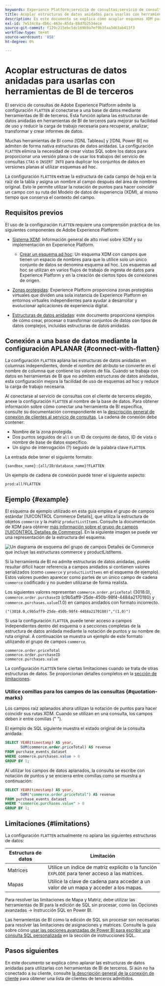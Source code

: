 ```yaml
---
keywords: Experience Platform;servicio de consultas;servicio de consultas;estructuras de datos anidadas;datos anidados;aplanar;aplanar datos anidados;
title: Acoplar estructuras de datos anidadas para usarlas con herramientas de BI
description: En este documento se explica cómo acoplar esquemas XDM para todas las tablas y vistas durante una sesión al utilizar herramientas de BI de terceros con el servicio de consulta.
exl-id: 7e534c0a-db6c-463e-85da-88d7b2534ece
source-git-commit: f129c215ebc5dc169b9a7ef9b3faa3463ab413f3
workflow-type: tm+mt
source-wordcount: '858'
ht-degree: 0%

---
```


# Acoplar estructuras de datos anidadas para usarlas con herramientas de BI de terceros

El servicio de consultas de Adobe Experience Platform admite la configuración `FLATTEN` al conectarse a una base de datos mediante herramientas de BI de terceros. Esta función aplana las estructuras de datos anidadas en herramientas de BI de terceros para mejorar su facilidad de uso y reducir la carga de trabajo necesaria para recuperar, analizar, transformar y crear informes de datos.

Muchas herramientas de BI como [!DNL Tableau] y [!DNL Power BI] no admiten de forma nativa estructuras de datos anidadas. La configuración `FLATTEN` elimina la necesidad de crear vistas SQL sobre los datos para proporcionar una versión plana o de usar los trabajos del servicio de consultas `CTAS` o `INSERT INTO` para duplicar los conjuntos de datos en versiones planas al utilizar esquemas ad hoc.

La configuración `FLATTEN` extrae la estructura de cada campo de hoja en la raíz de la tabla y asigna un nombre al campo después del área de nombres original. Esto le permite utilizar la notación de puntos para hacer coincidir un campo con su ruta del Modelo de datos de experiencia (XDM), al mismo tiempo que conserva el contexto del campo.

## Requisitos previos

El uso de la configuración `FLATTEN` requiere una comprensión práctica de los siguientes componentes de Adobe Experience Platform:

* [Sistema XDM](../../xdm/home.md): Información general de alto nivel sobre XDM y su implementación en Experience Platform.

   * [Crear un esquema ad hoc](../../xdm/tutorials/ad-hoc.md): Un esquema XDM con campos que tienen un espacio de nombres para que lo utilice solo un único conjunto de datos se denomina esquema ad hoc. Los esquemas ad hoc se utilizan en varios flujos de trabajo de ingesta de datos para Experience Platform y en la creación de ciertos tipos de conexiones de origen.

* [Zonas protegidas](../../sandboxes/home.md): Experience Platform proporciona zonas protegidas virtuales que dividen una sola instancia de Experience Platform en entornos virtuales independientes para ayudar a desarrollar y evolucionar aplicaciones de experiencia digital.

* [Estructuras de datos anidadas](./nested-data-structures.md): este documento proporciona ejemplos de cómo crear, procesar o transformar conjuntos de datos con tipos de datos complejos, incluidas estructuras de datos anidadas.

## Conexión a una base de datos mediante la configuración APLANAR {#connect-with-flatten}

La configuración `FLATTEN` aplana las estructuras de datos anidadas en columnas independientes, donde el nombre del atributo se convierte en el nombre de columna que contiene los valores de fila. Cuando se trabaja con datos en herramientas de BI que no admiten estructuras de datos anidadas, esta configuración mejora la facilidad de uso de esquemas ad hoc y reduce la carga de trabajo necesaria.

Al conectarse al servicio de consultas con el cliente de terceros elegido, anexe la configuración `FLATTEN` al nombre de la base de datos. Para obtener información sobre cómo conectar una herramienta de BI específica, consulte su documentación correspondiente en la [descripción general de conexión de clientes al servicio de consultas](../clients/overview.md). La cadena de conexión debe contener:

* Nombre de la zona protegida.
* Dos puntos seguidos de `all` o un ID de conjunto de datos, ID de vista o nombre de base de datos específico.
* Un signo de interrogación (?) seguido de la palabra clave `FLATTEN`.

La entrada debe tener el siguiente formato:

```terminal
{sandbox_name}:{all/ID/database_name}?FLATTEN
```

Un ejemplo de cadena de conexión puede tener el siguiente aspecto:

```terminal
prod:all?FLATTEN
```

## Ejemplo {#example}

El esquema de ejemplo utilizado en esta guía emplea el grupo de campos estándar [!UICONTROL Commerce Details], que utiliza la estructura de objetos `commerce` y la matriz `productListItems`. Consulte la documentación de XDM para obtener [más información sobre el grupo de campos [!UICONTROL Detalles de Commerce]](../../xdm/field-groups/event/commerce-details.md). En la siguiente imagen se puede ver una representación de la estructura del esquema.

![Un diagrama de esquema del grupo de campos Detalles de Commerce que incluye las estructuras `commerce` y `productListItems`.](../images/key-concepts/commerce-details.png)

Si la herramienta de BI no admite estructuras de datos anidadas, puede resultar difícil hacer referencia a campos anidados si contienen valores serializados (como `commerce` y `productListItems` en el esquema de ejemplo). Estos valores pueden aparecer como partes de un único campo de cadena `commerce` codificado y no pueden utilizarse de forma realista.

Los siguientes valores representan `commerce.order.priceTotal` (3018.0), `commerce.order.purchaseID` (c9b5aff9-25de-450b-98f4-4484a2170180) y `commerce.purchases.value`(1.0) en campos anidados con formato incorrecto.

```terminal
("(3018.0,c9b5aff9-25de-450b-98f4-4484a2170180)","(1.0)")
```

Si usa la configuración `FLATTEN`, puede tener acceso a campos independientes dentro del esquema o a secciones completas de la estructura de datos anidada mediante la notación de puntos y su nombre de ruta original. A continuación se muestra un ejemplo de este formato utilizando el grupo de campos `commerce`.

```terminal
commerce.order.priceTotal
commerce.order.purchaseID
commerce.purchases.value
```

La configuración `FLATTEN` tiene ciertas limitaciones cuando se trata de otras estructuras de datos. Se proporcionan detalles completos en la [sección de limitaciones](#limitations).

### Utilice comillas para los campos de las consultas {#quotation-marks}

Los campos raíz aplanados ahora utilizan la notación de puntos para hacer coincidir sus rutas XDM. Cuando se utilizan en una consulta, los campos deben ir entre comillas (&quot; &quot;).

El ejemplo de SQL siguiente muestra el estado original de la consulta anidada:

```sql
SELECT YEAR(timestamp) AS year,
       SUM(commerce.order.priceTotal) AS revenue
FROM purchase_events_dataset
WHERE commerce.purchases.value > 0
GROUP BY 1;
```

Al utilizar los campos de datos aplanados, la consulta se escribe con notación de puntos y se encierra entre comillas como se muestra a continuación:

```sql
SELECT YEAR(timestamp) AS year,
       SUM("commerce.order.priceTotal") AS revenue
FROM purchase_events_dataset
WHERE "commerce.purchases.value" > 0
GROUP BY 1;
```

## Limitaciones {#limitations}

La configuración `FLATTEN` actualmente no aplana las siguientes estructuras de datos:

| Estructura de datos | Limitación |
|---|---|
| Matrices | Utilice un índice de matriz explícito o la función `EXPLODE` para tener acceso a las matrices. |
| Mapas | Utilice la clave de cadena para acceder a un valor de un mapa y acceder a los mapas. |

Para resolver las limitaciones de Mapa y Matriz, debe utilizar las herramientas de BI para la edición de SQL sin procesar, como las Opciones avanzadas -> Instrucción SQL en Power BI.

Las herramientas de BI como la edición de SQL sin procesar son necesarias para resolver las limitaciones de asignaciones y matrices. Consulte la guía sobre cómo [usar las opciones avanzadas de Power BI para escribir una consulta SQL personalizada](../clients/power-bi.md#import-tables-using-custom-sql) en la sección de instrucciones SQL.

## Pasos siguientes

En este documento se explica cómo aplanar las estructuras de datos anidadas para utilizarlas con herramientas de BI de terceros. Si aún no ha conectado a su cliente, consulte [la descripción general de la conexión de cliente](../clients/overview.md) para obtener una lista de clientes de terceros admitidos.
